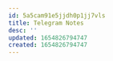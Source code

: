 ```yaml
---
id: 5a5cam91e5jjdh0p1jj7vls
title: Telegram Notes
desc: ''
updated: 1654826794747
created: 1654826794747
---
```


